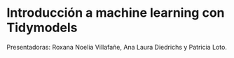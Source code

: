 # Introducción a machine learning con Tidymodels


Presentadoras: Roxana Noelia Villafañe, Ana Laura Diedrichs y Patricia Loto. 

